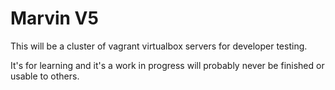 # Marvin V5

This will be a cluster of vagrant virtualbox servers for developer testing.

It's for learning and it's a work in progress will probably never be finished or usable to others.
